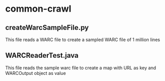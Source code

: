 common-crawl
============

createWarcSampleFile.py
-----------------------
This file reads a WARC file to create a sampled WARC file of 1 million lines

WARCReaderTest.java
-------------------
This file reads the sample warc file to create a map with URL as key and WARCOutput object as value

